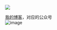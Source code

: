 ![](https://github-readme-stats.vercel.app/api?username=hughfenghen&theme=dark&show_icons=true)

[我的博客](https://hughfenghen.github.io/)，对应的公众号  
![image](https://github.com/hughfenghen/hughfenghen/assets/3307051/32728e8a-3f4c-4542-b28d-7e25b7a6c29f)
